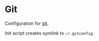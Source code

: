 # Git

Configuration for [git](https://git-scm.com/).

Init script creates symlink to `~/.gitconfig`.
